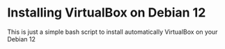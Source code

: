 # Installing VirtualBox on Debian 12

This is just a simple bash script to install automatically VirtualBox on your Debian 12
